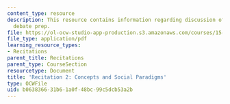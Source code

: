 ```yaml
---
content_type: resource
description: This resource contains information regarding discussion of paradigms;
  debate prep.
file: https://ol-ocw-studio-app-production.s3.amazonaws.com/courses/15-031j-energy-decisions-markets-and-policies-spring-2012/b063836631b61a0f48bc99c5dcb53a2b_MIT15_031JS12_rec2.pdf
file_type: application/pdf
learning_resource_types:
- Recitations
parent_title: Recitations
parent_type: CourseSection
resourcetype: Document
title: 'Recitation 2: Concepts and Social Paradigms'
type: OCWFile
uid: b0638366-31b6-1a0f-48bc-99c5dcb53a2b
---
```

